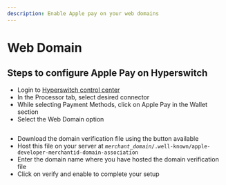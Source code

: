 ```yaml
---
description: Enable Apple pay on your web domains
---
```


# Web Domain

## **Steps to configure Apple Pay on Hyperswitch**

* Login to [Hyperswitch control center](https://app.hyperswitchpay.com/)
* In the Processor tab, select desired connector
* While selecting Payment Methods, click on Apple Pay in the Wallet section
* Select the Web Domain option

<div data-full-width="false">

<figure><img src="../../../../.gitbook/assets/Screenshot 2023-12-07 at 7.41.02 PM.png" alt=""><figcaption></figcaption></figure>

</div>

* Download the domain verification file using the button available
* Host this file on your server at _`merchant_domain`_`/.well-known/apple-developer-merchantid-domain-association`
* Enter the domain name where you have hosted the domain verification file
* Click on verify and enable to complete your setup

